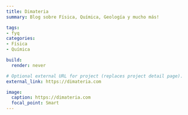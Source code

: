 ```yaml
---
title: Dimateria
summary: Blog sobre Física, Química, Geología y mucho más!

tags:
- fyq
categories:
- Física
- Química

build:
  render: never

# Optional external URL for project (replaces project detail page).
external_link: https://dimateria.com

image:
  caption: https://dimateria.com
  focal_point: Smart
---
```

